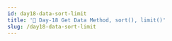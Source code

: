 ```yaml
---
id: day18-data-sort-limit
title: '📜 Day-18 Get Data Method, sort(), limit()'
slug: /day18-data-sort-limit
---
```

